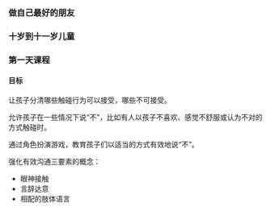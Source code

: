 ### 做自己最好的朋友

### 十岁到十一岁儿童

### 第一天课程

#### 目标

让孩子分清哪些触碰行为可以接受，哪些不可接受。

允许孩子在一些情况下说“不”，比如有人以孩子不喜欢、感觉不舒服或认为不对的方式触碰时。

通过角色扮演游戏，教育孩子们以适当的方式有效地说“不”。

强化有效沟通三要素的概念：
* 眼神接触
* 言辞达意
* 相配的肢体语言

